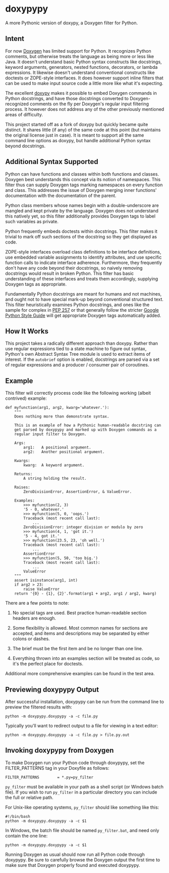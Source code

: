 doxypypy
========

A more Pythonic version of doxypy, a Doxygen filter for Python.

## Intent

For now [Doxygen](http://www.stack.nl/~dimitri/doxygen/) has limited support for
Python.  It recognizes Python comments, but otherwise treats the language as being
more or less like Java.  It doesn't understand basic Python syntax constructs like
docstrings, keyword arguments, generators, nested functions, decorators, or
lambda expressions.  It likewise doesn't understand conventional constructs like
doctests or ZOPE-style interfaces.  It does however support inline filters that
can be used to make input source code a little more like what it's expecting.

The excellent [doxypy](https://github.com/Feneric/doxypy) makes it possible
to embed Doxygen commands in Python docstrings, and have those docstrings
converted to Doxygen-recognized comments on the fly per Doxygen's regular
input filtering process.  It however does not address any of the other
previously mentioned areas of difficulty.

This project started off as a fork of doxypy but quickly became quite distinct.
It shares little (if any) of the same code at this point (but maintains the
original license just in case).  It is meant to support all the same command
line options as doxypy, but handle additional Python syntax beyond docstrings.

## Additional Syntax Supported

Python can have functions and classes within both functions and classes.
Doxygen best understands this concept via its notion of namespaces.  This filter
thus can supply Doxygen tags marking namespaces on every function and class.
This addresses the issue of Doxygen merging inner functions' documentation with
the documentation of the parent.

Python class members whose names begin with a double-underscore are mangled
and kept private by the language.  Doxygen does not understand this natively
yet, so this filter additionally provides Doxygen tags to label such variables
as private.

Python frequently embeds doctests within docstrings.  This filter makes it
trivial to mark off such sections of the docstring so they get displayed as
code.

ZOPE-style interfaces overload class definitions to be interface definitions,
use embedded variable assignments to identify attributes, and use specific
function calls to indicate interface adherence.  Furthermore, they frequently
don't have any code beyond their docstrings, so naively removing docstrings
would result in broken Python.  This filter has basic understanding of these
interfaces and treats them accordingly, supplying Doxygen tags as appropriate.

Fundamentally Python docstrings are meant for humans and not machines, and ought
not to have special mark-up beyond conventional structured text.  This filter
heuristically examines Python docstrings, and ones like the sample for complex
in [PEP 257](http://www.python.org/dev/peps/pep-0257/) or that generally follow
the stricter [Google Python Style Guide](http://google-styleguide.googlecode.com/svn/trunk/pyguide.html?showone=Comments#Comments)
will get appropriate Doxygen tags automatically added.

## How It Works

This project takes a radically different approach than doxypy.  Rather than use
regular expressions tied to a state machine to figure out syntax, Python's own
Abstract Syntax Tree module is used to extract items of interest.  If the
`autobrief` option is enabled, docstrings are parsed via a set of regular
expressions and a producer / consumer pair of coroutines.

## Example

This filter will correctly process code like the following working (albeit
contrived) example:

    def myfunction(arg1, arg2, kwarg='whatever.'):
        """
        Does nothing more than demonstrate syntax.

        This is an example of how a Pythonic human-readable docstring can
        get parsed by doxypypy and marked up with Doxygen commands as a
        regular input filter to Doxygen.

        Args:
            arg1:   A positional argument.
            arg2:   Another positional argument.

        Kwargs:
            kwarg:  A keyword argument.

        Returns:
            A string holding the result.

        Raises:
            ZeroDivisionError, AssertionError, & ValueError.

        Examples:
            >>> myfunction(2, 3)
            '5 - 0, whatever.'
            >>> myfunction(5, 0, 'oops.')
            Traceback (most recent call last):
                ...
            ZeroDivisionError: integer division or modulo by zero
            >>> myfunction(4, 1, 'got it.')
            '5 - 4, got it.'
            >>> myfunction(23.5, 23, 'oh well.')
            Traceback (most recent call last):
                ...
            AssertionError
            >>> myfunction(5, 50, 'too big.')
            Traceback (most recent call last):
                ...
            ValueError
        """
        assert isinstance(arg1, int)
        if arg2 > 23:
            raise ValueError
        return '{0} - {1}, {2}'.format(arg1 + arg2, arg1 / arg2, kwarg)

There are a few points to note:

1.  No special tags are used.  Best practice human-readable section headers
are enough.

2.  Some flexibility is allowed.  Most common names for sections are accepted,
and items and descriptions may be separated by either colons or dashes.

3.  The brief must be the first item and be no longer than one line.

4.  Everything thrown into an examples section will be treated as code, so it's
the perfect place for doctests.

Additional more comprehensive examples can be found in the test area.

## Previewing doxypypy Output

After successful installation, doxypypy can be run from the command line to
preview the filtered results with:

    python -m doxypypy.doxypypy -a -c file.py

Typically you'll want to redirect output to a file for viewing in a text editor:

    python -m doxypypy.doxypypy -a -c file.py > file.py.out

## Invoking doxypypy from Doxygen

To make Doxygen run your Python code through doxypypy, set the FILTER\_PATTERNS
tag in your Doxyfile as follows:

    FILTER_PATTERNS        = *.py=py_filter

`py_filter` must be available in your path as a shell script (or Windows batch
file).  If you wish to run `py_filter` in a particular directory you can include
the full or relative path.

For Unix-like operating systems, `py_filter` should like something like this:

    #!/bin/bash
    python -m doxypypy.doxypypy -a -c $1

In Windows, the batch file should be named `py_filter.bat`, and need only
contain the one line:

    python -m doxypypy.doxypypy -a -c $1

Running Doxygen as usual should now run all Python code through doxypypy.  Be
sure to carefully browse the Doxygen output the first time to make sure that
Doxygen properly found and executed doxypypy.
